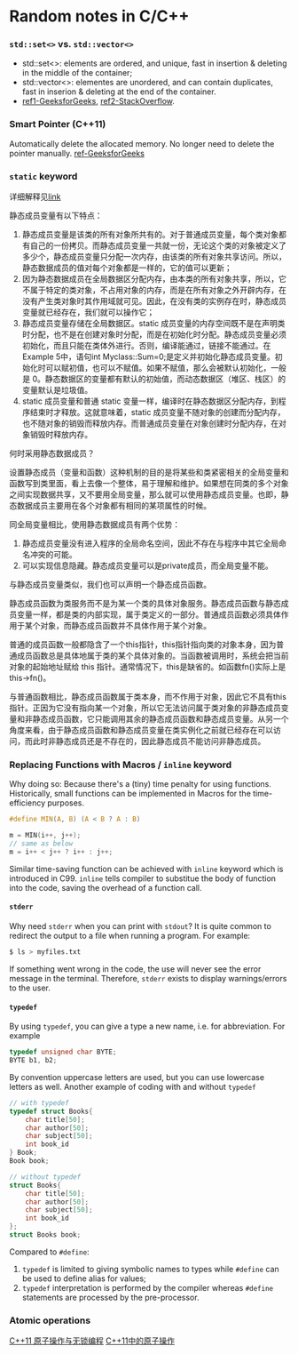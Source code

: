 # Random notes in C/C++

### `std::set<>` vs. `std::vector<>`
* std::set<>: elements are ordered, and unique, fast in insertion & deleting in the middle of the container;
* std::vector<>: elementes are unordered, and can contain duplicates, fast in inserion & deleting at the end of the container.
* [ref1-GeeksforGeeks](https://www.geeksforgeeks.org/difference-between-stdset-vs-stdvector-in-c-stl/), [ref2-StackOverflow](https://stackoverflow.com/questions/8686725/what-is-the-difference-between-stdset-and-stdvector).

### Smart Pointer (C++11)
Automatically delete the allocated memory. No longer need to delete the pointer manually. [ref-GeeksforGeeks](https://www.geeksforgeeks.org/smart-pointers-cpp/)

### `static` keyword

详细解释见[link](https://zhuanlan.zhihu.com/p/37439983)

静态成员变量有以下特点：

1. 静态成员变量是该类的所有对象所共有的。对于普通成员变量，每个类对象都有自己的一份拷贝。而静态成员变量一共就一份，无论这个类的对象被定义了多少个，静态成员变量只分配一次内存，由该类的所有对象共享访问。所以，静态数据成员的值对每个对象都是一样的，它的值可以更新；
2. 因为静态数据成员在全局数据区分配内存，由本类的所有对象共享，所以，它不属于特定的类对象，不占用对象的内存，而是在所有对象之外开辟内存，在没有产生类对象时其作用域就可见。因此，在没有类的实例存在时，静态成员变量就已经存在，我们就可以操作它；
3. 静态成员变量存储在全局数据区。static 成员变量的内存空间既不是在声明类时分配，也不是在创建对象时分配，而是在初始化时分配。静态成员变量必须初始化，而且只能在类体外进行。否则，编译能通过，链接不能通过。在Example 5中，语句int Myclass::Sum=0;是定义并初始化静态成员变量。初始化时可以赋初值，也可以不赋值。如果不赋值，那么会被默认初始化，一般是 0。静态数据区的变量都有默认的初始值，而动态数据区（堆区、栈区）的变量默认是垃圾值。
4. static 成员变量和普通 static 变量一样，编译时在静态数据区分配内存，到程序结束时才释放。这就意味着，static 成员变量不随对象的创建而分配内存，也不随对象的销毁而释放内存。而普通成员变量在对象创建时分配内存，在对象销毁时释放内存。

何时采用静态数据成员？

设置静态成员（变量和函数）这种机制的目的是将某些和类紧密相关的全局变量和函数写到类里面，看上去像一个整体，易于理解和维护。如果想在同类的多个对象之间实现数据共享，又不要用全局变量，那么就可以使用静态成员变量。也即，静态数据成员主要用在各个对象都有相同的某项属性的时候。

同全局变量相比，使用静态数据成员有两个优势：
1) 静态成员变量没有进入程序的全局命名空间，因此不存在与程序中其它全局命名冲突的可能。
2) 可以实现信息隐藏。静态成员变量可以是private成员，而全局变量不能。

与静态成员变量类似，我们也可以声明一个静态成员函数。

静态成员函数为类服务而不是为某一个类的具体对象服务。静态成员函数与静态成员变量一样，都是类的内部实现，属于类定义的一部分。普通成员函数必须具体作用于某个对象，而静态成员函数并不具体作用于某个对象。

普通的成员函数一般都隐含了一个this指针，this指针指向类的对象本身，因为普通成员函数总是具体地属于类的某个具体对象的。当函数被调用时，系统会把当前对象的起始地址赋给 this 指针。通常情况下，this是缺省的。如函数fn()实际上是this->fn()。

与普通函数相比，静态成员函数属于类本身，而不作用于对象，因此它不具有this指针。正因为它没有指向某一个对象，所以它无法访问属于类对象的非静态成员变量和非静态成员函数，它只能调用其余的静态成员函数和静态成员变量。从另一个角度来看，由于静态成员函数和静态成员变量在类实例化之前就已经存在可以访问，而此时非静态成员还是不存在的，因此静态成员不能访问非静态成员。

### Replacing Functions with Macros / `inline` keyword
Why doing so: Because there's a (tiny) time penalty for using functions. Historically, small functions can be implemented in Macros for the time-efficiency purposes.

```c
#define MIN(A, B) (A < B ? A : B)

m = MIN(i++, j++);
// same as below
m = i++ < j++ ? i++ : j++;
```

Similar time-saving function can be achieved with `inline` keyword which is introduced in C99. `inline` tells compiler to substitue the body of function into the code, saving the overhead of a function call.

#### `stderr`
Why need `stderr` when you can print with `stdout`? It is quite common to redirect the output to a file when running a program. For example:
```bash
$ ls > myfiles.txt
```
If something went wrong in the code, the use will never see the error message in the terminal. Therefore, `stderr` exists to display warnings/errors to the user.

#### `typedef`
By using `typedef`, you can give a type a new name, i.e. for abbreviation. For example
```c
typedef unsigned char BYTE;
BYTE b1, b2;
```
By convention uppercase letters are used, but you can use lowercase letters as well.
Another example of coding with and without `typedef`
```c
// with typedef
typedef struct Books{
    char title[50];
    char author[50];
    char subject[50];
    int book_id
} Book;
Book book;

// without typedef
struct Books{
    char title[50];
    char author[50];
    char subject[50];
    int book_id
};
struct Books book;
```

Compared to `#define`:
1. `typedef` is limited to giving symbolic names to types while `#define` can be used to define alias for values;
2. `typedef` interpretation is performed by the compiler whereas `#define` statements are processed by the pre-processor.

### Atomic operations
[C++11 原子操作与无锁编程](https://zhuanlan.zhihu.com/p/24983412)
[C++11中的原子操作](https://www.pudn.com/news/628f8298bf399b7f351e349c.html)
